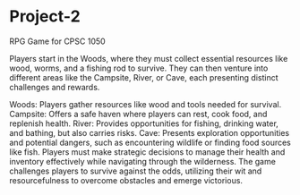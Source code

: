 # Project-2
RPG Game for CPSC 1050

Players start in the Woods, where they must collect essential resources like wood, worms, and a fishing rod to survive. They can then venture into different areas like the Campsite, River, or Cave, each presenting distinct challenges and rewards.

Woods: Players gather resources like wood and tools needed for survival.
Campsite: Offers a safe haven where players can rest, cook food, and replenish health.
River: Provides opportunities for fishing, drinking water, and bathing, but also carries risks.
Cave: Presents exploration opportunities and potential dangers, such as encountering wildlife or finding food sources like fish.
Players must make strategic decisions to manage their health and inventory effectively while navigating through the wilderness. The game challenges players to survive against the odds, utilizing their wit and resourcefulness to overcome obstacles and emerge victorious.